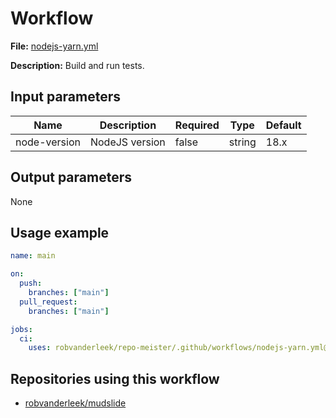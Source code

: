 # Workflow

**File:** [nodejs-yarn.yml](https://github.com/robvanderleek/repo-meister/blob/main/.github/workflows/nodejs-yarn.yml)

**Description:** Build and run tests.

## Input parameters

| Name         | Description    | Required | Type   | Default |
| ------------ | -------------- | -------- | ------ | ------- |
| node-version | NodeJS version | false    | string | 18.x    |

## Output parameters

None

## Usage example

```yaml
name: main

on:
  push:
    branches: ["main"]
  pull_request:
    branches: ["main"]

jobs:
  ci:
    uses: robvanderleek/repo-meister/.github/workflows/nodejs-yarn.yml@main
```

## Repositories using this workflow

- [robvanderleek/mudslide](https://github.com/robvanderleek/mudslide/blob/main/.github/workflows/main.yml)
